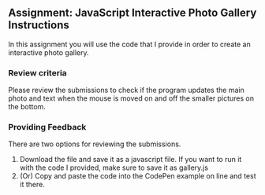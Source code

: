 ## Assignment: JavaScript Interactive Photo Gallery Instructions

In this assignment you will use the code that I provide in order to create an interactive photo gallery.

### Review criteria

Please review the submissions to check if the program updates the main photo and text when the mouse is moved on and off the smaller pictures on the bottom.

### Providing Feedback

There are two options for reviewing the submissions.

 1. Download the file and save it as a javascript file.  If you want to run it with the code I provided, make sure to save it as gallery.js
 2. (Or) Copy and paste the code into the CodePen example on line and test it there.